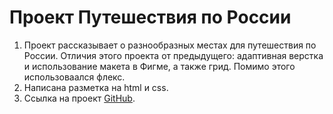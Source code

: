 # Проект Путешествия по России

1. Проект рассказывает о разнообразных местах для путешествия по России. Отличия этого проекта от предыдущего:  адаптивная верстка и использование макета в Фигме, а также грид. Помимо этого использоваался флекс.
2. Написана разметка на html и css.  
3. Ссылка на проект [GitHub](https://lekh4.github.io/russian-travel/).